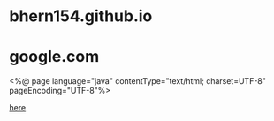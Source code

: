 # bhern154.github.io
# google.com

<%@ page language="java" contentType="text/html; charset=UTF-8"
    pageEncoding="UTF-8"%>
<!DOCTYPE html>
<html>
<head>
<meta charset=UTF-8>
<title>EL</title>
<link rel=stylesheet href=https://stackpath.bootstrapcdn.com/bootstrap/4.1.3/css/bootstrap.min.css integrity=sha384-MCw98/SFnGE8fJT3GXwEOngsV7Zt27NXFoaoApmYm81iuXoPkFOJwJ8ERdknLPMO crossorigin=anonymous>

</head>
<body>
  
  <a href="http://www.yahoo.com">here</a>
  
</body>
</html>
